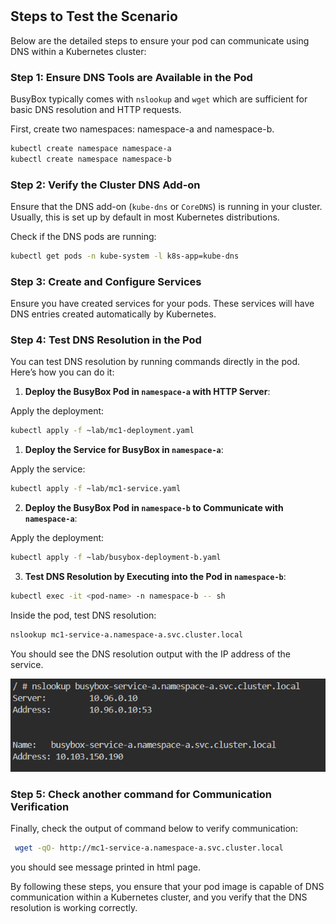 #

## Steps to Test the Scenario

Below are the detailed steps to ensure your pod can communicate using DNS within a Kubernetes cluster:

### Step 1: Ensure DNS Tools are Available in the Pod

BusyBox typically comes with `nslookup` and `wget` which are sufficient for basic DNS resolution and HTTP requests.

First, create two namespaces: namespace-a and namespace-b.

```bash
kubectl create namespace namespace-a
kubectl create namespace namespace-b
```

### Step 2: Verify the Cluster DNS Add-on

Ensure that the DNS add-on (`kube-dns` or `CoreDNS`) is running in your cluster. Usually, this is set up by default in most Kubernetes distributions.

Check if the DNS pods are running:

```bash
kubectl get pods -n kube-system -l k8s-app=kube-dns
```

### Step 3: Create and Configure Services

Ensure you have created services for your pods. These services will have DNS entries created automatically by Kubernetes.

### Step 4: Test DNS Resolution in the Pod

You can test DNS resolution by running commands directly in the pod. Here’s how you can do it:

1. **Deploy the BusyBox Pod in `namespace-a` with HTTP Server**:

Apply the deployment:

```bash
kubectl apply -f ~lab/mc1-deployment.yaml
```

1. **Deploy the Service for BusyBox in `namespace-a`**:


Apply the service:

```bash
kubectl apply -f ~lab/mc1-service.yaml
```

2. **Deploy the BusyBox Pod in `namespace-b` to Communicate with `namespace-a`**:


Apply the deployment:

```bash
kubectl apply -f ~lab/busybox-deployment-b.yaml
```

3. **Test DNS Resolution by Executing into the Pod in `namespace-b`**:

```bash
kubectl exec -it <pod-name> -n namespace-b -- sh
```

Inside the pod, test DNS resolution:

```sh
nslookup mc1-service-a.namespace-a.svc.cluster.local
```

You should see the DNS resolution output with the IP address of the service.

![alt text](image.png)

### Step 5: Check another command for Communication Verification

Finally, check the output of command below to verify communication:

```sh
 wget -qO- http://mc1-service-a.namespace-a.svc.cluster.local
````

you should see message printed in html page.

By following these steps, you ensure that your pod image is capable of DNS communication within a Kubernetes cluster, and you verify that the DNS resolution is working correctly.
